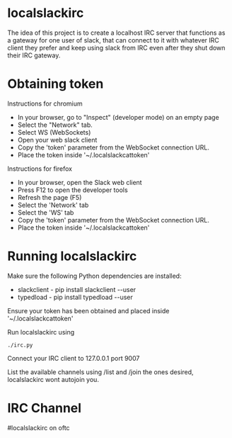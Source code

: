 localslackirc
=============

The idea of this project is to create a localhost IRC server that
functions as a gateway for one user of slack, that can connect
to it with whatever IRC client they prefer and keep using slack
from IRC even after they shut down their IRC gateway.


Obtaining token
===============

Instructions for chromium

* In your browser, go to "Inspect" (developer mode) on an empty page
* Select the "Network" tab.
* Select WS (WebSockets)
* Open your web slack client
* Copy the 'token' parameter from the WebSocket connection URL.
* Place the token inside '~/.localslackcattoken'

Instructions for firefox

* In your browser, open the Slack web client
* Press F12 to open the developer tools
* Refresh the page (F5)
* Select the 'Network' tab
* Select the 'WS' tab
* Copy the 'token' parameter from the WebSocket connection URL.
* Place the token inside '~/.localslackcattoken'

Running localslackirc
=====================
Make sure the following Python dependencies are installed:
* slackclient - pip install slackclient --user
* typedload - pip install typedload --user

Ensure your token has been obtained and placed inside '~/.localslackcattoken'

Run localslackirc using
```
./irc.py
```

Connect your IRC client to 127.0.0.1 port 9007

List the available channels using /list and /join the ones desired, localslackirc wont autojoin you.

IRC Channel
===========

#localslackirc on oftc
